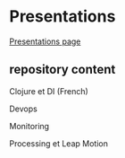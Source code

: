Presentations
===============

[Presentations page](http://cfalguiere.github.io/Presentations/)

repository content
------------------

Clojure et DI (French)

Devops

Monitoring

Processing et Leap Motion
